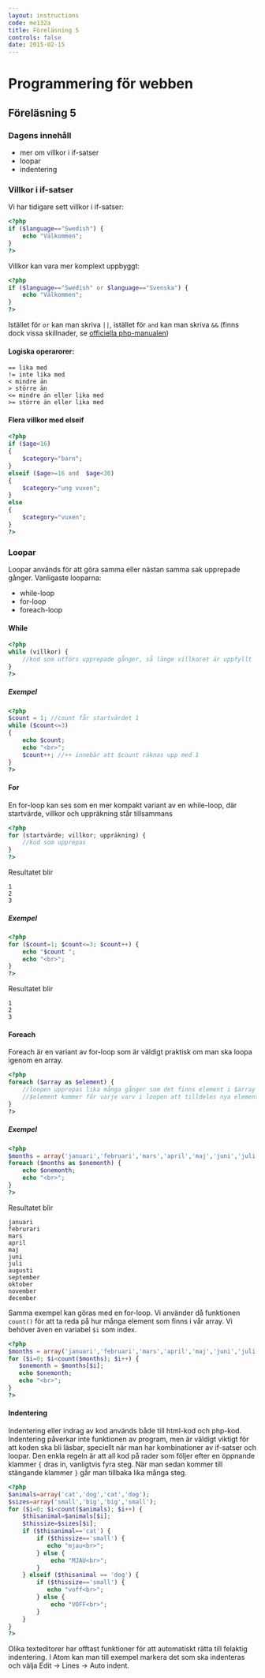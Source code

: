 ```yaml
---
layout: instructions
code: me132a
title: Föreläsning 5
controls: false
date: 2015-02-15
---
```


# Programmering för webben

## Föreläsning 5

### Dagens innehåll

- mer om villkor i if-satser
- loopar
- indentering

### Villkor i if-satser

Vi har tidigare sett villkor i if-satser:


```php
<?php
if ($language=="Swedish") {
    echo "Välkommen";
}
?>
```

Villkor kan vara mer komplext uppbyggt:

```php
<?php
if ($language=="Swedish" or $language=="Svenska") {
    echo "Välkommen";
}
?>
```

Istället för `or` kan man skriva `||`, istället för `and` kan man skriva `&&`
(finns dock vissa skillnader, se [officiella php-manualen](http://php.net/manual/en/language.operators.logical.php))

#### Logiska operarorer:

```
== lika med
!= inte lika med
< mindre än
> större än
<= mindre än eller lika med
>= större än eller lika med
```

#### Flera villkor med elseif

```php
<?php
if ($age<16)
{
    $category="barn";
}
elseif ($age>=16 and  $age<30)
{
    $category="ung vuxen";
}
else
{
    $category="vuxen";
}
?>
```

### Loopar

Loopar används för att göra samma eller nästan samma sak upprepade gånger. Vanligaste looparna:

- while-loop
- for-loop
- foreach-loop

#### While

```php
<?php
while (villkor) {
    //kod som utförs upprepade gånger, så länge villkoret är uppfyllt}
?>
```

##### Exempel

```php
<?php
$count = 1; //count får startvärdet 1
while ($count<=3) 
{
    echo $count;
    echo "<br>";
    $count++; //++ innebär att $count räknas upp med 1
}
?>
```

#### For

En for-loop kan ses som en mer kompakt variant av en while-loop, där startvärde, villkor och uppräkning står tillsammans

```php
<?php
for (startvärde; villkor; uppräkning) {
    //kod som upprepas}
?>
```

Resultatet blir

```
1
2
3
```

##### Exempel

```php
<?php
for ($count=1; $count<=3; $count++) {
    echo "$count ";
    echo "<br>";
}
?>
```

Resultatet blir

```
1
2
3
```

#### Foreach

Foreach är en variant av for-loop som är väldigt praktisk om man ska loopa igenom en array.

```php
<?php
foreach ($array as $element) {
    //loopen upprepas lika många gånger som det finns element i $array
    //$element kommer för varje varv i loopen att tilldeles nya element från $array}
?>
```

##### Exempel

```php
<?php
$months = array('januari','februari','mars','april','maj','juni','juli','augusti','september','oktober','november','december');
foreach ($months as $onemonth) {
    echo $onemonth;
    echo "<br>";}
?>
```

Resultatet blir

```
januari
februrari
mars
april
maj
juni
juli
augusti
september
oktober
november
december
```

Samma exempel kan göras med en for-loop. Vi använder då funktionen `count()` för att ta reda på hur många element som finns i vår array. Vi behöver även en variabel `$i` som index.

 ```php
<?php
$months = array('januari','februari','mars','april','maj','juni','juli','augusti','september','oktober','november','december');
for ($i=0; $i<count($months); $i++) {
    $onemonth = $months[$i];
    echo $onemonth;
    echo "<br>";}
?>
```

#### Indentering

Indentering eller indrag av kod används både till html-kod och php-kod. Indentering påverkar inte funktionen av program, men är väldigt viktigt för att koden ska bli läsbar, speciellt när man har kombinationer av if-satser och loopar. Den enkla regeln är att all kod på rader som följer efter en öppnande klammer `{` dras in, vanligtvis fyra steg. När man sedan kommer till stängande klammer `}` går man tillbaka lika många steg. 
	

```php
<?php
$animals=array('cat','dog','cat','dog');
$sizes=array('small','big','big','small');
for ($i=0; $i<count($animals); $i++) {
    $thisanimal=$animals[$i];
    $thissize=$sizes[$i];
    if ($thisanimal=='cat') {
        if ($thissize=='small') {
           echo "mjau<br>"; 
        } else {
            echo "MJAU<br>";
        }
    } elseif ($thisanimal == 'dog') {
        if ($thissize=='small') {
           echo "voff<br>"; 
        } else {
            echo "VOFF<br>";
        }        
    }
}
?>
```

Olika texteditorer har offtast funktioner för att automatiskt rätta till felaktig indentering. I Atom kan man till exempel markera det som ska indenteras och välja Edit -> Lines -> Auto indent. 
